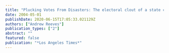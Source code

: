 ```yaml
---
title: "Plucking Votes From Disasters: The electoral clout of a state can sway presidents on aid"
date: 2004-05-01
publishDate: 2020-06-15T17:05:33.021129Z
authors: ["Andrew Reeves"]
publication_types: ["2"]
abstract: ""
featured: false
publication: "*Los Angeles Times*"
---
```


